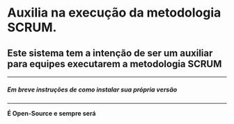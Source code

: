 # Auxilia na execução da metodologia SCRUM. 

## Este sistema tem a intenção de ser um auxiliar para equipes executarem a metodologia SCRUM

***

##### Em breve instruções de como instalar sua própria versão

***
__É Open-Source e sempre será__
